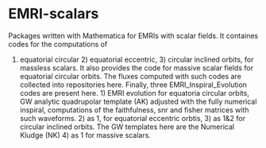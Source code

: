 # EMRI-scalars 
Packages written with Mathematica for EMRIs with scalar fields. It containes codes for the computations of 
1) equatorial circular 2) equatorial eccentric, 3) circular inclined orbits, for massless scalars. It also provides the code for massive scalar fields for equatorial circular orbits. The fluxes computed with such codes are collected into repositories here. 
Finally, three EMRI_Inspiral_Evolution codes are present here. 1) EMRI evolution for equatoria circular orbits, GW analytic quadrupolar template (AK) adjusted with the fully numerical inspiral, computations of the faithfulness, snr and fisher matrices with such waveforms. 2) as 1, for equatorial eccentric orbtis,  3) as 1&2 for circular inclined orbits. The GW templates here are the Numerical Kludge (NK)  4) as 1 for massive scalars. 
